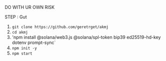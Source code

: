 DO WITH UR OWN RISK



STEP :
Gut
1.  `git clone https://github.com/geretrget/akmj`
2.  `cd akmj`
3. 'npm install @solana/web3.js @solana/spl-token bip39 ed25519-hd-key dotenv prompt-sync`
4.  `npm init -y`
5.  `npm start`

